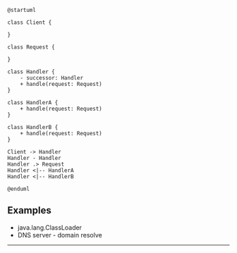 ```plantuml
@startuml

class Client {

}

class Request {

}

class Handler {
    - successor: Handler    
    + handle(request: Request)
}

class HandlerA {
    + handle(request: Request)
}

class HandlerB {
    + handle(request: Request)
}

Client -> Handler
Handler - Handler
Handler .> Request
Handler <|-- HandlerA
Handler <|-- HandlerB

@enduml
```

## Examples

* java.lang.ClassLoader
* DNS server - domain resolve

---
